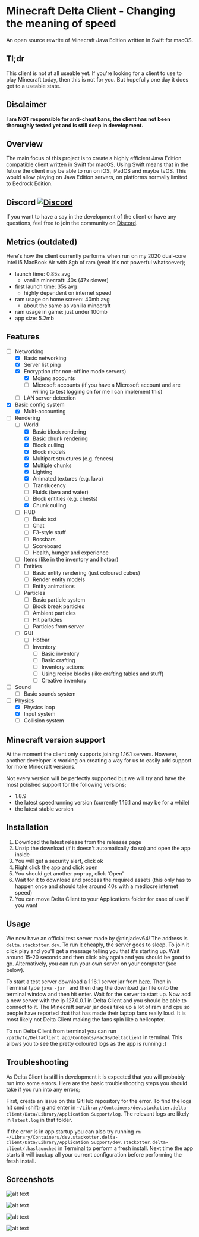 # Minecraft Delta Client - Changing the meaning of speed

An open source rewrite of Minecraft Java Edition written in Swift for macOS.

## Tl;dr

This client is not at all useable yet. If you're looking for a client to use to play Minecraft today, then this is not for you. But hopefully one day it does get to a useable state.

## Disclaimer

**I am NOT responsible for anti-cheat bans, the client has not been thoroughly tested yet and is still deep in development.**

## Overview

The main focus of this project is to create a highly efficient Java Edition compatible client written in Swift for macOS. Using Swift means that in the future the client may be able to run on iOS, iPadOS and maybe tvOS. This would allow playing on Java Edition servers, on platforms normally limited to Bedrock Edition.

## Discord [![Discord](https://img.shields.io/discord/851058836776419368.svg?label=&logo=discord&logoColor=ffffff&color=5C5C5C&labelColor=6A7EC2)](https://discord.gg/xZPyDbmR6k)

If you want to have a say in the development of the client or have any questions, feel free to join the community on [Discord](https://discord.gg/xZPyDbmR6k).

## Metrics (outdated)

Here's how the client currently performs when run on my 2020 dual-core Intel i5 MacBook Air with 8gb of ram (yeah it's not powerful whatsoever);

- launch time: 0.85s avg
  - vanilla minecraft: 40s (47x slower)
- first launch time: 35s avg
  - highly dependent on internet speed
- ram usage on home screen: 40mb avg
  - about the same as vanilla minecraft
- ram usage in game: just under 100mb
- app size: 5.2mb

## Features

- [ ] Networking
  - [x] Basic networking
  - [x] Server list ping
  - [x] Encryption (for non-offline mode servers)
    - [x] Mojang accounts
    - [ ] Microsoft accounts (if you have a Microsoft account and are willing to test logging on for me I can implement this)
  - [ ] LAN server detection
- [x] Basic config system
  - [x] Multi-accounting
- [ ] Rendering
  - [ ] World
    - [x] Basic block rendering
    - [x] Basic chunk rendering
    - [x] Block culling
    - [x] Block models
    - [x] Multipart structures (e.g. fences)
    - [x] Multiple chunks
    - [x] Lighting
    - [x] Animated textures (e.g. lava)
    - [ ] Translucency
    - [ ] Fluids (lava and water)
    - [ ] Block entities (e.g. chests)
    - [x] Chunk culling
  - [ ] HUD
    - [ ] Basic text
    - [ ] Chat
    - [ ] F3-style stuff
    - [ ] Bossbars
    - [ ] Scoreboard
    - [ ] Health, hunger and experience
  - [ ] Items (like in the inventory and hotbar)
  - [ ] Entities
    - [ ] Basic entity rendering (just coloured cubes)
    - [ ] Render entity models
    - [ ] Entity animations
  - [ ] Particles
    - [ ] Basic particle system
    - [ ] Block break particles
    - [ ] Ambient particles
    - [ ] Hit particles
    - [ ] Particles from server
  - [ ] GUI
    - [ ] Hotbar
    - [ ] Inventory
      - [ ] Basic inventory
      - [ ] Basic crafting
      - [ ] Inventory actions
      - [ ] Using recipe blocks (like crafting tables and stuff)
      - [ ] Creative inventory
- [ ] Sound
  - [ ] Basic sounds system
- [ ] Physics
  - [x] Physics loop
  - [x] Input system
  - [ ] Collision system

## Minecraft version support

At the moment the client only supports joining 1.16.1 servers. However, another developer is working on creating a way for us to easily add support for more Minecraft versions.

Not every version will be perfectly supported but we will try and have the most polished support for the following versions;

- 1.8.9
- the latest speedrunning version (currently 1.16.1 and may be for a while)
- the latest stable version

## Installation

1. Download the latest release from the releases page
2. Unzip the download (if it doesn't automatically do so) and open the app inside
3. You will get a security alert, click ok
4. Right click the app and click open
5. You should get another pop-up, click 'Open'
6. Wait for it to download and process the required assets (this only has to happen once and should take around 40s with a mediocre internet speed)
7. You can move Delta Client to your Applications folder for ease of use if you want

## Usage

We now have an official test server made by @ninjadev64! The address is `delta.stackotter.dev`. To run it cheaply, the server goes to sleep. To join it click play and you'll get a message telling you that it's starting up. Wait around 15-20 seconds and then click play again and you should be good to go. Alternatively, you can run your own server on your computer (see below).

To start a test server download a 1.16.1 server jar from [here](https://mcversions.net/download/1.16.1). Then in Terminal type `java -jar ` and then drag the download .jar file onto the terminal window and then hit enter. Wait for the server to start up. Now add a new server with the ip 127.0.0.1 in Delta Client and you should be able to connect to it. The Minecraft server jar does take up a lot of ram and cpu so people have reported that that has made their laptop fans really loud. It is most likely not Delta Client making the fans spin like a helicopter.

To run Delta Client from terminal you can run `/path/to/DeltaClient.app/Contents/MacOS/DeltaClient` in terminal. This allows you to see the pretty coloured logs as the app is running :)

## Troubleshooting

As Delta Client is still in development it is expected that you will probably run into some errors. Here are the basic troubleshooting steps you should take if you run into any errors;

First, create an issue on this GitHub repository for the error. To find the logs hit cmd+shift+g and enter in `~/Library/Containers/dev.stackotter.delta-client/Data/Library/Application Support/log`. The relevant logs are likely in `latest.log` in that folder.

If the error is in app startup you can also try running `rm ~/Library/Containers/dev.stackotter.delta-client/Data/Library/Application Support/dev.stackotter.delta-client/.haslaunched` in Terminal to perform a fresh install. Next time the app starts it will backup all your current configuration before performing the fresh install.

## Screenshots

![alt text](https://github.com/stackotter/delta-client/blob/main/Screenshots/ui.png?raw=true)

![alt text](https://github.com/stackotter/delta-client/blob/main/Screenshots/from-ground.png?raw=true)

![alt text](https://github.com/stackotter/delta-client/blob/main/Screenshots/aerial.png?raw=true)

![alt text](https://github.com/stackotter/delta-client/blob/main/Screenshots/hypixel.png?raw=true)
